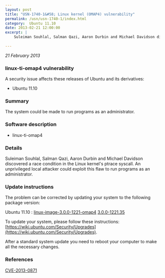 ```yaml
---
layout: post
title: "USN-1740-1&#58; Linux kernel (OMAP4) vulnerability"
permalink: /usn/usn-1740-1/index.html
category:  Ubuntu 11.10
date: 2013-02-21 12:00:00
excerpt: |
    Suleiman Souhlal, Salman Qazi, Aaron Durbin and Michael Davidson discovered a race condition in the Linux kernel&#39;s ptrace syscall. An unprivileged local attacker could exploit this flaw to run programs as an administrator. 
    
--- 
```

 
 

*21 February 2013*

### linux-ti-omap4 vulnerability

A security issue affects these releases of Ubuntu and its derivatives:

* Ubuntu 11.10

### Summary

The system could be made to run programs as an administrator. 

### Software description

* linux-ti-omap4 

### Details

Suleiman Souhlal, Salman Qazi, Aaron Durbin and Michael Davidson discovered a race condition in the Linux kernel&#39;s ptrace syscall. An unprivileged local attacker could exploit this flaw to run programs as an administrator. 

### Update instructions

The problem can be corrected by updating your system to the following package version:

Ubuntu 11.10
 : [linux-image-3.0.0-1221-omap4](https://launchpad.net/ubuntu/+source/linux-ti-omap4) <span> [3.0.0-1221.35](https://launchpad.net/ubuntu/+source/linux-ti-omap4/3.0.0-1221.35) </span> 

To update your system, please follow these instructions: [https://wiki.ubuntu.com/Security/Upgrades](https://wiki.ubuntu.com/Security/Upgrades).

After a standard system update you need to reboot your computer to make all the necessary changes. 

### References

 
 [CVE-2013-0871](http://people.ubuntu.com/~ubuntu-security/cve/CVE-2013-0871)
 

